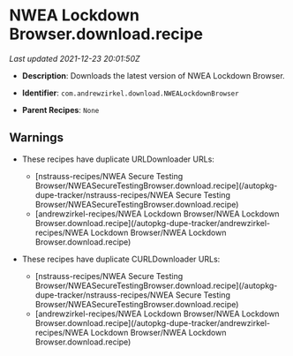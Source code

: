 # NWEA Lockdown Browser.download.recipe

_Last updated 2021-12-23 20:01:50Z_

- **Description**: Downloads the latest version of NWEA Lockdown Browser.

- **Identifier**: `com.andrewzirkel.download.NWEALockdownBrowser`

- **Parent Recipes**: `None`


## Warnings

- These recipes have duplicate URLDownloader URLs:
    - [nstrauss-recipes/NWEA Secure Testing Browser/NWEASecureTestingBrowser.download.recipe](/autopkg-dupe-tracker/nstrauss-recipes/NWEA Secure Testing Browser/NWEASecureTestingBrowser.download.recipe)
    - [andrewzirkel-recipes/NWEA Lockdown Browser/NWEA Lockdown Browser.download.recipe](/autopkg-dupe-tracker/andrewzirkel-recipes/NWEA Lockdown Browser/NWEA Lockdown Browser.download.recipe)

- These recipes have duplicate CURLDownloader URLs:
    - [nstrauss-recipes/NWEA Secure Testing Browser/NWEASecureTestingBrowser.download.recipe](/autopkg-dupe-tracker/nstrauss-recipes/NWEA Secure Testing Browser/NWEASecureTestingBrowser.download.recipe)
    - [andrewzirkel-recipes/NWEA Lockdown Browser/NWEA Lockdown Browser.download.recipe](/autopkg-dupe-tracker/andrewzirkel-recipes/NWEA Lockdown Browser/NWEA Lockdown Browser.download.recipe)